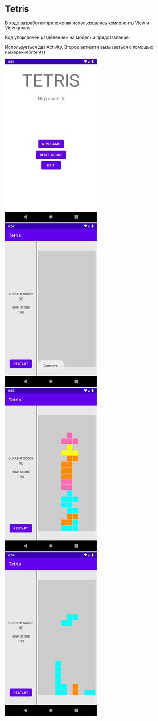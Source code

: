 # Tetris

В ходе разработки приложения использовались компоненты View и View groups.

Код упорядочен разделением на модель и представление.

Используеться два Activity. Второе активити вызываеться с помощью намерения(intents)

![](app/src/main/res/drawable/screenshot_20220909_172319.png)
![](app/src/main/res/drawable/screenshot_20220909_172123.png)
![](app/src/main/res/drawable/screenshot_20220909_172204.png)
![](app/src/main/res/drawable/screenshot_20220909_172306.png)
